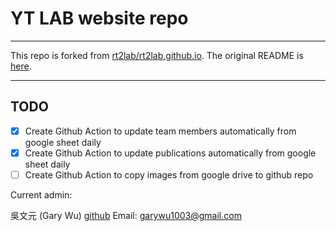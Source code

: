# YT LAB website repo

---
This repo is forked from [rt2lab/rt2lab.github.io](https://github.com/rt2lab/rt2lab.github.io). The original README is [here](README_original.md).

---

## TODO

- [x] Create Github Action to update team members automatically from google sheet daily
- [x] Create Github Action to update publications automatically from google sheet daily
- [ ] Create Github Action to copy images from google drive to github repo

Current admin: 
  
吳文元 (Gary Wu) [github](https://github.com/gary1003) Email: garywu1003@gmail.com